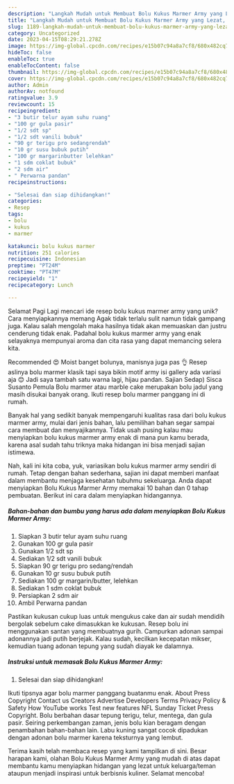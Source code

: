 ```yaml
---
description: "Langkah Mudah untuk Membuat Bolu Kukus Marmer Army yang Lezat, Lezat"
title: "Langkah Mudah untuk Membuat Bolu Kukus Marmer Army yang Lezat, Lezat"
slug: 1189-langkah-mudah-untuk-membuat-bolu-kukus-marmer-army-yang-lezat-lezat
category: Uncategorized
date: 2023-04-15T08:29:21.278Z
image: https://img-global.cpcdn.com/recipes/e15b07c94a8a7cf8/680x482cq70/bolu-kukus-marmer-army-foto-resep-utama.jpg
hideToc: false
enableToc: true
enableTocContent: false
thumbnail: https://img-global.cpcdn.com/recipes/e15b07c94a8a7cf8/680x482cq70/bolu-kukus-marmer-army-foto-resep-utama.jpg
cover: https://img-global.cpcdn.com/recipes/e15b07c94a8a7cf8/680x482cq70/bolu-kukus-marmer-army-foto-resep-utama.jpg
author: Admin
authorAv: notfound
ratingvalue: 3.9
reviewcount: 15
recipeingredient:
- "3 butir telur ayam suhu ruang"
- "100 gr gula pasir"
- "1/2 sdt sp"
- "1/2 sdt vanili bubuk"
- "90 gr terigu pro sedangrendah"
- "10 gr susu bubuk putih"
- "100 gr margarinbutter lelehkan"
- "1 sdm coklat bubuk"
- "2 sdm air"
- " Perwarna pandan"
recipeinstructions:

- "Selesai dan siap dihidangkan!"
categories:
- Resep
tags:
- bolu
- kukus
- marmer

katakunci: bolu kukus marmer 
nutrition: 251 calories
recipecuisine: Indonesian
preptime: "PT24M"
cooktime: "PT47M"
recipeyield: "1"
recipecategory: Lunch

---
```



Selamat Pagi Lagi mencari ide resep bolu kukus marmer army yang unik? Cara menyiapkannya memang Agak tidak terlalu sulit namun tidak gampang juga. Kalau salah mengolah maka hasilnya tidak akan memuaskan dan justru cenderung tidak enak. Padahal bolu kukus marmer army yang enak selayaknya mempunyai aroma dan cita rasa yang dapat memancing selera kita.


Recommended 😍 Moist banget bolunya, manisnya juga pas 👌 Resep aslinya bolu marmer klasik tapi saya bikin motif army isi gallery ada variasi aja 😊 Jadi saya tambah satu warna lagi, hijau pandan. Sajian Sedap) Sisca Susanto Pemula Bolu marmer atau marble cake merupakan bolu jadul yang masih disukai banyak orang. Ikuti resep bolu marmer panggang ini di rumah.

Banyak hal yang sedikit banyak mempengaruhi kualitas rasa dari bolu kukus marmer army, mulai dari jenis bahan, lalu pemilihan bahan segar sampai cara membuat dan menyajikannya. Tidak usah pusing kalau mau menyiapkan bolu kukus marmer army enak di mana pun kamu berada, karena asal sudah tahu triknya maka hidangan ini bisa menjadi sajian istimewa.


Nah, kali ini kita coba, yuk, variasikan bolu kukus marmer army sendiri di rumah. Tetap dengan bahan sederhana, sajian ini dapat memberi manfaat dalam membantu menjaga kesehatan tubuhmu sekeluarga. Anda dapat menyiapkan Bolu Kukus Marmer Army memakai 10 bahan dan 0 tahap pembuatan. Berikut ini cara dalam menyiapkan hidangannya.

<!--inarticleads1-->

##### Bahan-bahan dan bumbu yang harus ada dalam menyiapkan Bolu Kukus Marmer Army:

1. Siapkan 3 butir telur ayam suhu ruang
1. Gunakan 100 gr gula pasir
1. Gunakan 1/2 sdt sp
1. Sediakan 1/2 sdt vanili bubuk
1. Siapkan 90 gr terigu pro sedang/rendah
1. Gunakan 10 gr susu bubuk putih
1. Sediakan 100 gr margarin/butter, lelehkan
1. Sediakan 1 sdm coklat bubuk
1. Persiapkan 2 sdm air
1. Ambil  Perwarna pandan


Pastikan kukusan cukup luas untuk mengukus cake dan air sudah mendidih bergolak sebelum cake dimasukkan ke kukusan. Resep bolu ini menggunakan santan yang membuatnya gurih. Campurkan adonan sampai adonannya jadi putih berjejak. Kalau sudah, kecilkan kecepatan mikser, kemudian tuang adonan tepung yang sudah diayak ke dalamnya. 

<!--inarticleads2-->

##### Instruksi untuk memasak Bolu Kukus Marmer Army:


1. Selesai dan siap dihidangkan!

Ikuti tipsnya agar bolu marmer panggang buatanmu enak. About Press Copyright Contact us Creators Advertise Developers Terms Privacy Policy &amp; Safety How YouTube works Test new features NFL Sunday Ticket Press Copyright. Bolu berbahan dasar tepung terigu, telur, mentega, dan gula pasir. Seiring perkembangan zaman, jenis bolu kian beragam dengan penambahan bahan-bahan lain. Labu kuning sangat cocok dipadukan dengan adonan bolu marmer karena teksturnya yang lembut. 

Terima kasih telah membaca resep yang kami tampilkan di sini. Besar harapan kami, olahan Bolu Kukus Marmer Army yang mudah di atas dapat membantu kamu menyiapkan hidangan yang lezat untuk keluarga/teman ataupun menjadi inspirasi untuk berbisnis kuliner. Selamat mencoba!
